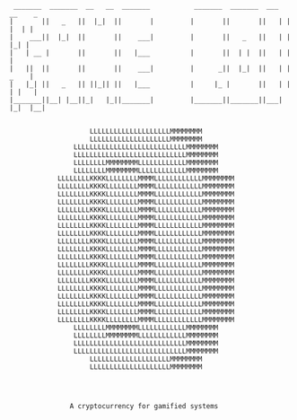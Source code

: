 


     _______  _______  __   __  _______           _______  _______  ___   __    _ 
    |       ||   _   ||  |_|  ||       |         |       ||       ||   | |  |  | |
    |    ___||  |_|  ||       ||    ___|         |       ||   _   ||   | |   |_| |
    |   | __ |       ||       ||   |___          |       ||  | |  ||   | |       |
    |   ||  ||       ||       ||    ___|         |      _||  |_|  ||   | |  _    |
    |   |_| ||   _   || ||_|| ||   |___          |     |_ |       ||   | | | |   |
    |_______||__| |__||_|   |_||_______|         |_______||_______||___| |_|  |__|


                        LLLLLLLLLLLLLLLLLLLLMMMMMMMM
                        LLLLLLLLLLLLLLLLLLLLMMMMMMMM
                    LLLLLLLLLLLLLLLLLLLLLLLLLLLLMMMMMMMM
                    LLLLLLLLLLLLLLLLLLLLLLLLLLLLMMMMMMMM
                    LLLLLLLLMMMMMMMMLLLLLLLLLLLLMMMMMMMM
                    LLLLLLLLMMMMMMMMLLLLLLLLLLLLMMMMMMMM
                LLLLLLLLKKKKLLLLLLLLMMMMLLLLLLLLLLLLMMMMMMMM
                LLLLLLLLKKKKLLLLLLLLMMMMLLLLLLLLLLLLMMMMMMMM
                LLLLLLLLKKKKLLLLLLLLMMMMLLLLLLLLLLLLMMMMMMMM
                LLLLLLLLKKKKLLLLLLLLMMMMLLLLLLLLLLLLMMMMMMMM
                LLLLLLLLKKKKLLLLLLLLMMMMLLLLLLLLLLLLMMMMMMMM
                LLLLLLLLKKKKLLLLLLLLMMMMLLLLLLLLLLLLMMMMMMMM
                LLLLLLLLKKKKLLLLLLLLMMMMLLLLLLLLLLLLMMMMMMMM
                LLLLLLLLKKKKLLLLLLLLMMMMLLLLLLLLLLLLMMMMMMMM
                LLLLLLLLKKKKLLLLLLLLMMMMLLLLLLLLLLLLMMMMMMMM
                LLLLLLLLKKKKLLLLLLLLMMMMLLLLLLLLLLLLMMMMMMMM
                LLLLLLLLKKKKLLLLLLLLMMMMLLLLLLLLLLLLMMMMMMMM
                LLLLLLLLKKKKLLLLLLLLMMMMLLLLLLLLLLLLMMMMMMMM
                LLLLLLLLKKKKLLLLLLLLMMMMLLLLLLLLLLLLMMMMMMMM
                LLLLLLLLKKKKLLLLLLLLMMMMLLLLLLLLLLLLMMMMMMMM
                LLLLLLLLKKKKLLLLLLLLMMMMLLLLLLLLLLLLMMMMMMMM
                LLLLLLLLKKKKLLLLLLLLMMMMLLLLLLLLLLLLMMMMMMMM
                LLLLLLLLKKKKLLLLLLLLMMMMLLLLLLLLLLLLMMMMMMMM
                LLLLLLLLKKKKLLLLLLLLMMMMLLLLLLLLLLLLMMMMMMMM
                LLLLLLLLKKKKLLLLLLLLMMMMLLLLLLLLLLLLMMMMMMMM
                    LLLLLLLLMMMMMMMMLLLLLLLLLLLLMMMMMMMM
                    LLLLLLLLMMMMMMMMLLLLLLLLLLLLMMMMMMMM
                    LLLLLLLLLLLLLLLLLLLLLLLLLLLLMMMMMMMM
                    LLLLLLLLLLLLLLLLLLLLLLLLLLLLMMMMMMMM
                        LLLLLLLLLLLLLLLLLLLLMMMMMMMM
                        LLLLLLLLLLLLLLLLLLLLMMMMMMMM




                   A cryptocurrency for gamified systems
